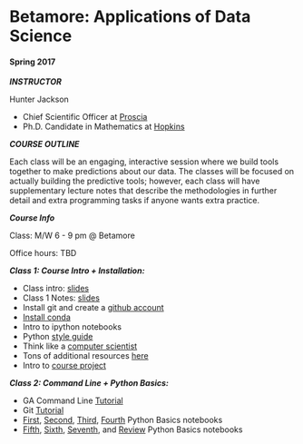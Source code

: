 # Betamore: Applications of Data Science
#### Spring 2017

***INSTRUCTOR***

Hunter Jackson

*	Chief Scientific Officer at [Proscia](https://www.proscia.com)
*	Ph.D. Candidate in Mathematics at [Hopkins](https://www.math.jhu.edu)

***COURSE OUTLINE***

Each class will be an engaging, interactive session where we build tools together to make predictions about our data. The classes will be focused on actually building the predictive tools; however, each class will have supplementary lecture notes that describe the methodologies in further detail and extra programming tasks if anyone wants extra practice.


***Course Info***

Class: M/W 6 - 9 pm @ Betamore

Office hours: TBD



***Class 1: Course Intro + Installation:***


*	Class intro: [slides](https://github.com/betamore/adS17/blob/master/slides/DS_courseintro.pdf)
*	Class 1 Notes: [slides](https://github.com/betamore/adS17/blob/master/slides/DS_lecture1.pdf)
* 	Install git and create a [github account](https://github.com)
* 	[Install conda](https://conda.io/docs/download.html)
* 	Intro to ipython notebooks
* 	Python [style guide](https://www.python.org/dev/peps/pep-0008/)
* 	Think like a [computer scientist](http://interactivepython.org/runestone/static/thinkcspy/toc.html#t-o-c)
* 	Tons of additional resources [here](https://github.com/betamore/adS17/blob/master/notes/additional_resources.md)
* 	Intro to [course project](https://github.com/betamore/adS17/blob/master/notes/course_project.md)

***Class 2: Command Line + Python Basics:***

*	GA Command Line [Tutorial](http://generalassembly.github.io/prework/cl/#/)
*	Git [Tutorial](https://try.github.io/levels/1/challenges/1)
*	[First](https://github.com/betamore/adS17/blob/master/notebooks/01.ipynb), [Second](https://github.com/betamore/adS17/blob/master/notebooks/02.ipynb), [Third](https://github.com/betamore/adS17/blob/master/notebooks/03.ipynb), [Fourth](https://github.com/betamore/adS17/blob/master/notebooks/04.ipynb) Python Basics notebooks
*	[Fifth](https://github.com/betamore/adS17/blob/master/notebooks/05.ipynb), [Sixth](https://github.com/betamore/adS17/blob/master/notebooks/06.ipynb), [Seventh](https://github.com/betamore/adS17/blob/master/notebooks/07.ipynb), and [Review](https://github.com/betamore/adS17/blob/master/notebooks/python-basics.ipynb) Python Basics notebooks

